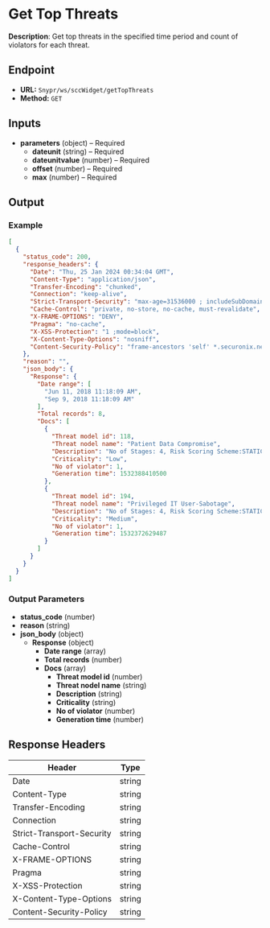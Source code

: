 # Get Top Threats

**Description**: Get top threats in the specified time period and count of violators for each threat.

## Endpoint

- **URL:** `Snypr/ws/sccWidget/getTopThreats`
- **Method:** `GET`
## Inputs

- **parameters** (object) – Required
  - **dateunit** (string) – Required
  - **dateunitvalue** (number) – Required
  - **offset** (number) – Required
  - **max** (number) – Required
## Output

### Example

```json
[
  {
    "status_code": 200,
    "response_headers": {
      "Date": "Thu, 25 Jan 2024 00:34:04 GMT",
      "Content-Type": "application/json",
      "Transfer-Encoding": "chunked",
      "Connection": "keep-alive",
      "Strict-Transport-Security": "max-age=31536000 ; includeSubDomains",
      "Cache-Control": "private, no-store, no-cache, must-revalidate",
      "X-FRAME-OPTIONS": "DENY",
      "Pragma": "no-cache",
      "X-XSS-Protection": "1 ;mode=block",
      "X-Content-Type-Options": "nosniff",
      "Content-Security-Policy": "frame-ancestors 'self' *.securonix.net; default-src 'self' *.securonix.net; object-src 'self' *.securonix.net data: blob:; script-src 'unsafe-inline' 'unsafe-eval' 'self' *.securonix.net https://edge.fullstory.com https://rs.fullstory.com http://iph.zoominsoftware.io/widget.js data: blob:; style-src 'self' *.securonix.net https://fonts.googleapis.com 'unsafe-inline'; font-src 'self' *.securonix.net https://fonts.gstatic.com 'unsafe-inline'; connect-src 'self' *.securonix.net https://edge.fullstory.com https://rs.fullstory.com https://securonix-be-prod.zoominsoftware.io http://documentation-be.securonix.com wss://saaspoc5t16expo.securonix.net:443 data: blob:; img-src 'self' *.securonix.net https://rs.fullstory.com data: https:; child-src 'self' *.securonix.net blob:;"
    },
    "reason": "",
    "json_body": {
      "Response": {
        "Date range": [
          "Jun 11, 2018 11:18:09 AM",
          "Sep 9, 2018 11:18:09 AM"
        ],
        "Total records": 8,
        "Docs": [
          {
            "Threat model id": 118,
            "Threat nodel name": "Patient Data Compromise",
            "Description": "No of Stages: 4, Risk Scoring Scheme:STATIC, Weight:100.0",
            "Criticality": "Low",
            "No of violator": 1,
            "Generation time": 1532388410500
          },
          {
            "Threat model id": 194,
            "Threat nodel name": "Privileged IT User-Sabotage",
            "Description": "No of Stages: 4, Risk Scoring Scheme:STATIC, Weight:100.0",
            "Criticality": "Medium",
            "No of violator": 1,
            "Generation time": 1532372629487
          }
        ]
      }
    }
  }
]
```
### Output Parameters

- **status_code** (number)
- **reason** (string)
- **json_body** (object)
  - **Response** (object)
    - **Date range** (array)
    - **Total records** (number)
    - **Docs** (array)
      - **Threat model id** (number)
      - **Threat nodel name** (string)
      - **Description** (string)
      - **Criticality** (string)
      - **No of violator** (number)
      - **Generation time** (number)
## Response Headers

| Header | Type |
|--------|------|
| Date | string |
| Content-Type | string |
| Transfer-Encoding | string |
| Connection | string |
| Strict-Transport-Security | string |
| Cache-Control | string |
| X-FRAME-OPTIONS | string |
| Pragma | string |
| X-XSS-Protection | string |
| X-Content-Type-Options | string |
| Content-Security-Policy | string |